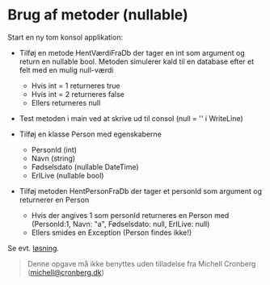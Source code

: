 ﻿# Brug af metoder (nullable)

Start en ny tom konsol applikation:

* Tilføj en metode HentVærdiFraDb der tager en int som argument og return en nullable bool. Metoden simulerer kald til en database efter et felt med en mulig null-værdi
  * Hvis int = 1 returneres true
  * Hvis int = 2 returneres false
  * Ellers returneres null
* Test metoden i main ved at skrive ud til consol (null = '' i WriteLine)

* Tilføj en klasse Person med egenskaberne
	* PersonId (int)
	* Navn (string)
	* Fødselsdato (nullable DateTime)
	* ErILive (nullable bool)
* Tilføj metoden HentPersonFraDb der tager et personId som argument og returnerer en Person
	* Hvis der angives 1 som personId returneres en Person med (PersonId:1, Navn: "a", Fødselsdato: null, ErILive: null)
	* Ellers smides en Exception (Person findes ikke!)

Se evt. [løsning](https://github.com/devcronberg/undervisning-cs-opgaver/blob/master/variabler-nullable/Program.cs).

<!-- footerstart -->
> Denne opgave må ikke benyttes uden tilladelse fra Michell Cronberg (michell@cronberg.dk)
<!-- footerslut -->
